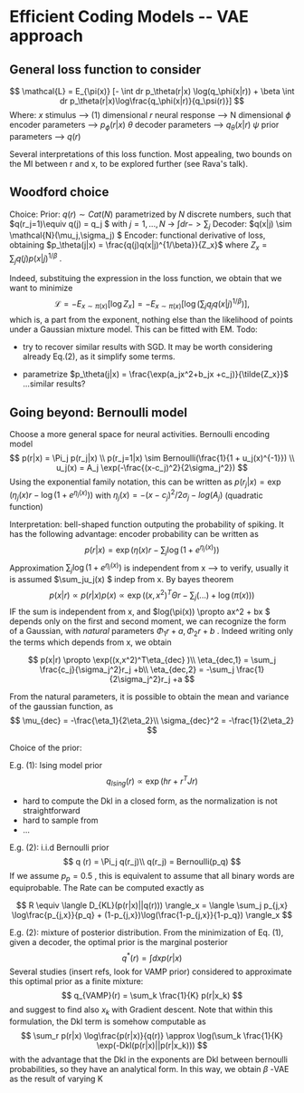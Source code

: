 # Efficient Coding Models -- VAE approach

## General loss function to consider

$$
\mathcal{L} = E_{\pi(x)} [- \int dr p_\theta(r|x) \log(q_\phi(x|r)) + \beta \int dr p_\theta(r|x)\log\frac{q_\phi(x|r)}{q_\psi(r)}]
$$
Where: $x$ stimulus --> (1) dimensional
$r$ neural response --> N dimensional
$\phi$ encoder parameters --> $p_\phi(r|x)$
$\theta$ decoder parameters --> $q_\theta(x|r)$
$\psi$ prior parameters --> $q(r)$ 

Several interpretations of this loss function. Most appealing, two bounds on the MI between r and x, to be explored further (see Rava's talk).

## Woodford choice

Choice:
Prior:  $q(r) \sim Cat(N)$ parametrized by $N$ discrete numbers, such that $q(r_j=1)\equiv q(j) = q_j $ with $j=1,...,N$  -> $\int dr -> \sum_j$
Decoder: $q(x|j) \sim \mathcal{N}(\mu_j,\sigma_j) $ 
Encoder: functional derivative of loss, obtaining $p_\theta(j|x) = \frac{q(j)q(x|j)^{1/\beta}}{Z_x}$ where $Z_x = \sum_j q(j)p(x|j)^{1/\beta}$  .

Indeed, substituing the expression in the loss function, we obtain that we want to minimize
$$
\mathcal{L} = -E_{x\sim \pi(x)}[\log Z_x] = -E_{x\sim \pi(x)}[\log (\sum_j q_jq(x|j)^{1/\beta})],
$$
which is, a part from the exponent, nothing else than the likelihood of points under a Gaussian mixture model. This can be fitted with EM.
Todo: 

* try to recover similar results with SGD. It may be worth considering already Eq.(2), as it simplify some terms.

* parametrize $p_\theta(j|x) = \frac{\exp(a_jx^2+b_jx +c_j)}{\tilde{Z_x}}$ ...similar results?

## Going beyond: Bernoulli model

Choose a more general space for neural activities.
Bernoulli encoding model
$$
p(r|x) = \Pi_j p(r_j|x) \\
p(r_j=1|x) \sim Bernoulli(\frac{1}{1 + u_j(x)^{-1}}) \\
u_j(x) = A_j \exp(-\frac{(x-c_j)^2}{2\sigma_j^2})
$$
Using the exponential family notation, this can be written as $p(r_j|x) = \exp\left(\eta_j(x)r - \log(1+e^{\eta_j(x)})\right)$ with $\eta_j(x) = -(x-c_j)^2/2\sigma_j - log(A_j)$ (quadratic function)

Interpretation: bell-shaped function outputing the probability of spiking. It has the following advantage: encoder probability can be written as
$$
p(r|x) =\exp(\eta(x)r - \sum_j\log(1+e^{\eta_j(x)}) )
$$
Approximation $\sum_j \log(1 + e^{\eta_j(x)})$ is independent from x --> to verify, usually it is assumed $\sum_ju_j(x) $ indep from x.
By bayes theorem
$$
p(x|r) \propto p(r|x)p(x) \propto \exp((x,x^2)^T\Theta r - \sum_j(...) + \log(\pi(x)))
$$
IF the sum is independent from x, and $log(\pi(x)) \propto ax^2 + bx $  depends only on the first and second moment, we can recognize the form of a Gaussian, with *natural* parameters $\Phi_1r + a, \Phi_2r + b$ . Indeed writing only the terms which depends from x, we obtain


$$
p(x|r) \propto \exp((x,x^2)^T\eta_{dec} )\\
\eta_{dec,1} = \sum_j \frac{c_j}{\sigma_j^2}r_j +b\\
\eta_{dec,2} = -\sum_j \frac{1}{2\sigma_j^2}r_j +a
$$

 From the natural parameters, it is possible to obtain the mean and variance of the gaussian function, as
$$
\mu_{dec} = -\frac{\eta_1}{2\eta_2}\\
\sigma_{dec}^2 = -\frac{1}{2\eta_2}
$$


Choice of the prior:

E.g. (1): Ising model prior
$$
q_{Ising}(r)  \propto \exp(hr + r^TJr)
$$

* hard to compute the Dkl in a closed form, as the normalization is not straightforward
* hard to sample from
* ...

E.g. (2): i.i.d Bernoulli prior
$$
q (r)	 = \Pi_j q(r_j)\\
q(r_j) = Bernoulli(p_q)
$$
If we assume $p_p=0.5$ , this is equivalent to assume that all binary words are equiprobable. The Rate can be computed exactly as


$$
R \equiv \langle D_{KL}(p(r|x)||q(r))) \rangle_x = \langle \sum_j p_{j,x} \log\frac{p_{j,x}}{p_q} + (1-p_{j,x})\log(\frac{1-p_{j,x}}{1-p_q}) 	\rangle_x
$$


E.g. (2): mixture of posterior distribution.  From the minimization of Eq. (1), given a decoder, the optimal prior is the marginal posterior
$$
q^*(r) = \int dx p(r|x)
$$
Several studies (insert refs, look for VAMP prior) considered to approximate this optimal prior as a finite mixture:
$$
q_{VAMP}(r) = \sum_k \frac{1}{K} p(r|x_k)
$$
and suggest to find also $x_k$ with Gradient descent. Note that within this formulation, the Dkl term is somehow computable as 
$$
\sum_r p(r|x) \log\frac{p(r|x)}{q(r)} \approx \log(\sum_k \frac{1}{K} \exp(-Dkl(p(r|x)||p(r|x_k)))
$$
with the advantage that the Dkl in the exponents are Dkl between bernoulli probabilities, so they have an analytical form.  In this way, we obtain $\beta$ -VAE as the result of varying K				